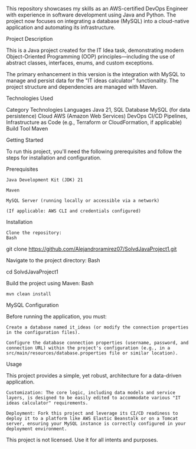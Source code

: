 This repository showcases my skills as an AWS-certified DevOps Engineer with experience in software development using Java and Python. The project now focuses on integrating a database (MySQL) into a cloud-native application and automating its infrastructure.

Project Description

This is a Java project created for the IT Idea task, demonstrating modern Object-Oriented Programming (OOP) principles—including the use of abstract classes, interfaces, enums, and custom exceptions.

The primary enhancement in this version is the integration with MySQL to manage and persist data for the "IT ideas calculator" functionality. The project structure and dependencies are managed with Maven.

Technologies Used

Category	Technologies
Languages	Java 21, SQL
Database	MySQL (for data persistence)
Cloud	AWS (Amazon Web Services)
DevOps	CI/CD Pipelines, Infrastructure as Code (e.g., Terraform or CloudFormation, if applicable)
Build Tool	Maven

Getting Started

To run this project, you'll need the following prerequisites and follow the steps for installation and configuration.

Prerequisites

    Java Development Kit (JDK) 21

    Maven

    MySQL Server (running locally or accessible via a network)

    (If applicable: AWS CLI and credentials configured)

Installation

    Clone the repository:
    Bash

git clone https://github.com/Alejandroramirez07/SolvdJavaProject1.git

Navigate to the project directory:
Bash

cd SolvdJavaProject1

Build the project using Maven:
Bash

    mvn clean install

MySQL Configuration

Before running the application, you must:

    Create a database named it_ideas (or modify the connection properties in the configuration files).

    Configure the database connection properties (username, password, and connection URL) within the project's configuration (e.g., in a src/main/resources/database.properties file or similar location).

Usage

This project provides a simple, yet robust, architecture for a data-driven application.

    Customization: The core logic, including data models and service layers, is designed to be easily edited to accommodate various "IT ideas calculator" requirements.

    Deployment: Fork this project and leverage its CI/CD readiness to deploy it to a platform like AWS Elastic Beanstalk or on a Tomcat server, ensuring your MySQL instance is correctly configured in your deployment environment.

This project is not licensed. Use it for all intents and purposes.
